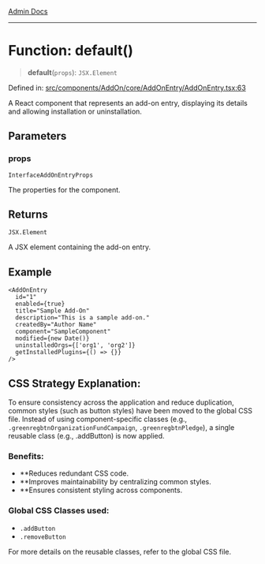 [Admin Docs](/)

***

# Function: default()

> **default**(`props`): `JSX.Element`

Defined in: [src/components/AddOn/core/AddOnEntry/AddOnEntry.tsx:63](https://github.com/syedali237/talawa-admin/blob/dd4a08e622d0fa38bcf9758a530e8cdf917dbac8/src/components/AddOn/core/AddOnEntry/AddOnEntry.tsx#L63)

A React component that represents an add-on entry, displaying its details and allowing installation or uninstallation.

## Parameters

### props

`InterfaceAddOnEntryProps`

The properties for the component.

## Returns

`JSX.Element`

A JSX element containing the add-on entry.

## Example

```tsx
<AddOnEntry
  id="1"
  enabled={true}
  title="Sample Add-On"
  description="This is a sample add-on."
  createdBy="Author Name"
  component="SampleComponent"
  modified={new Date()}
  uninstalledOrgs={['org1', 'org2']}
  getInstalledPlugins={() => {}}
/>
```
## CSS Strategy Explanation:

To ensure consistency across the application and reduce duplication, common styles
(such as button styles) have been moved to the global CSS file. Instead of using
component-specific classes (e.g., `.greenregbtnOrganizationFundCampaign`, `.greenregbtnPledge`), a single reusable
class (e.g., .addButton) is now applied.

### Benefits:
- **Reduces redundant CSS code.
- **Improves maintainability by centralizing common styles.
- **Ensures consistent styling across components.

### Global CSS Classes used:
- `.addButton`
- `.removeButton`

For more details on the reusable classes, refer to the global CSS file.
